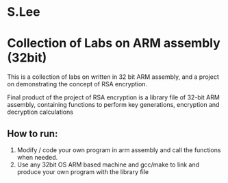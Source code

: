 # S.Lee
# Collection of Labs on ARM assembly (32bit)

This is a collection of labs on written in 32 bit ARM assembly, and a project on demonstrating the concept of RSA encryption.

Final product of the project of RSA encryption is a library file of 32-bit ARM assembly, containing functions to perform key generations, encryption and decryption calculations

## How to run:

1. Modify / code your own program in arm assembly and call the functions when needed.
2. Use any 32bit OS ARM based machine and gcc/make to link and produce your own program with the library file